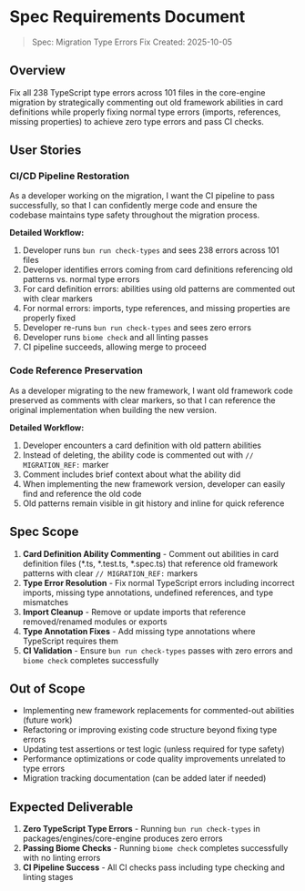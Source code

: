 # Spec Requirements Document

> Spec: Migration Type Errors Fix
> Created: 2025-10-05

## Overview

Fix all 238 TypeScript type errors across 101 files in the core-engine migration by strategically commenting out old framework abilities in card definitions while properly fixing normal type errors (imports, references, missing properties) to achieve zero type errors and pass CI checks.

## User Stories

### CI/CD Pipeline Restoration

As a developer working on the migration, I want the CI pipeline to pass successfully, so that I can confidently merge code and ensure the codebase maintains type safety throughout the migration process.

**Detailed Workflow:**
1. Developer runs `bun run check-types` and sees 238 errors across 101 files
2. Developer identifies errors coming from card definitions referencing old patterns vs. normal type errors
3. For card definition errors: abilities using old patterns are commented out with clear markers
4. For normal errors: imports, type references, and missing properties are properly fixed
5. Developer re-runs `bun run check-types` and sees zero errors
6. Developer runs `biome check` and all linting passes
7. CI pipeline succeeds, allowing merge to proceed

### Code Reference Preservation

As a developer migrating to the new framework, I want old framework code preserved as comments with clear markers, so that I can reference the original implementation when building the new version.

**Detailed Workflow:**
1. Developer encounters a card definition with old pattern abilities
2. Instead of deleting, the ability code is commented out with `// MIGRATION_REF:` marker
3. Comment includes brief context about what the ability did
4. When implementing the new framework version, developer can easily find and reference the old code
5. Old patterns remain visible in git history and inline for quick reference

## Spec Scope

1. **Card Definition Ability Commenting** - Comment out abilities in card definition files (*.ts, *.test.ts, *.spec.ts) that reference old framework patterns with clear `// MIGRATION_REF:` markers
2. **Type Error Resolution** - Fix normal TypeScript errors including incorrect imports, missing type annotations, undefined references, and type mismatches
3. **Import Cleanup** - Remove or update imports that reference removed/renamed modules or exports
4. **Type Annotation Fixes** - Add missing type annotations where TypeScript requires them
5. **CI Validation** - Ensure `bun run check-types` passes with zero errors and `biome check` completes successfully

## Out of Scope

- Implementing new framework replacements for commented-out abilities (future work)
- Refactoring or improving existing code structure beyond fixing type errors
- Updating test assertions or test logic (unless required for type safety)
- Performance optimizations or code quality improvements unrelated to type errors
- Migration tracking documentation (can be added later if needed)

## Expected Deliverable

1. **Zero TypeScript Type Errors** - Running `bun run check-types` in packages/engines/core-engine produces zero errors
2. **Passing Biome Checks** - Running `biome check` completes successfully with no linting errors
3. **CI Pipeline Success** - All CI checks pass including type checking and linting stages

